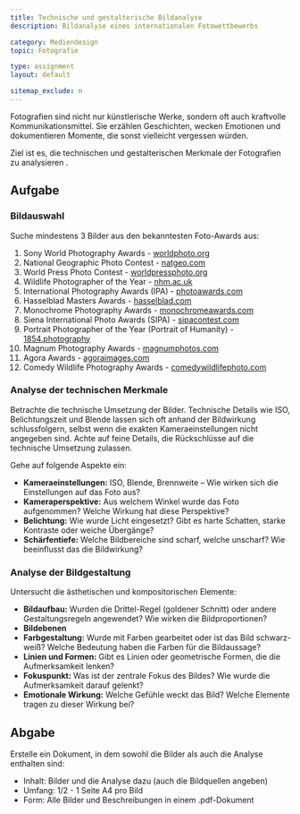 ```yaml
---
title: Technische und gestalterische Bildanalyse
description: Bildanalyse eines internationalen Fotowettbewerbs

category: Mediendesign
topic: Fotografie

type: assignment
layout: default

sitemap_exclude: n
---
```


Fotografien sind nicht nur künstlerische Werke, sondern oft auch kraftvolle Kommunikationsmittel. Sie erzählen Geschichten, wecken Emotionen und dokumentieren Momente, die sonst vielleicht vergessen würden. 

Ziel ist es, die technischen und gestalterischen Merkmale der Fotografien zu analysieren .

## Aufgabe


### Bildauswahl

Suche mindestens 3 Bilder aus den bekanntesten Foto-Awards aus:

1. Sony World Photography Awards - [worldphoto.org](https://www.worldphoto.org/sony-world-photography-awards)
2. National Geographic Photo Contest - [natgeo.com](https://www.nationalgeographic.com/)
3. World Press Photo Contest - [worldpressphoto.org](https://www.worldpressphoto.org/)
4. Wildlife Photographer of the Year - [nhm.ac.uk](https://www.nhm.ac.uk/wpy)
5. International Photography Awards (IPA) - [photoawards.com](https://www.photoawards.com/)
6. Hasselblad Masters Awards - [hasselblad.com](https://www.hasselblad.com/masters/)
7. Monochrome Photography Awards - [monochromeawards.com](https://www.monochromeawards.com/)
8. Siena International Photo Awards (SIPA) - [sipacontest.com](https://www.sipacontest.com/)
9. Portrait Photographer of the Year (Portrait of Humanity) - [1854.photography](https://www.1854.photography/)
10. Magnum Photography Awards - [magnumphotos.com](https://www.magnumphotos.com/)
11. Agora Awards - [agoraimages.com](https://www.agoraimages.com/)
12. Comedy Wildlife Photography Awards - [comedywildlifephoto.com](https://www.comedywildlifephoto.com/)


### Analyse der technischen Merkmale

Betrachte die technische Umsetzung der Bilder. Technische Details wie ISO, Belichtungszeit und Blende lassen sich oft anhand der Bildwirkung schlussfolgern, selbst wenn die exakten Kameraeinstellungen nicht angegeben sind. Achte auf feine Details, die Rückschlüsse auf die technische Umsetzung zulassen.

Gehe auf folgende Aspekte ein:

- **Kameraeinstellungen:** ISO, Blende, Brennweite – Wie wirken sich die Einstellungen auf das Foto aus?
- **Kameraperspektive:** Aus welchem Winkel wurde das Foto aufgenommen? Welche Wirkung hat diese Perspektive?
- **Belichtung:** Wie wurde Licht eingesetzt? Gibt es harte Schatten, starke Kontraste oder weiche Übergänge?
- **Schärfentiefe:** Welche Bildbereiche sind scharf, welche unscharf? Wie beeinflusst das die Bildwirkung?



### Analyse der Bildgestaltung

Untersucht die ästhetischen und kompositorischen Elemente:

- **Bildaufbau:** Wurden die Drittel-Regel (goldener Schnitt) oder andere Gestaltungsregeln angewendet? Wie wirken die Bildproportionen?
- **Bildebenen**
- **Farbgestaltung:** Wurde mit Farben gearbeitet oder ist das Bild schwarz-weiß? Welche Bedeutung haben die Farben für die Bildaussage?
- **Linien und Formen:** Gibt es Linien oder geometrische Formen, die die Aufmerksamkeit lenken?
- **Fokuspunkt:** Was ist der zentrale Fokus des Bildes? Wie wurde die Aufmerksamkeit darauf gelenkt?
- **Emotionale Wirkung:** Welche Gefühle weckt das Bild? Welche Elemente tragen zu dieser Wirkung bei?

## Abgabe

Erstelle ein Dokument, in dem sowohl die Bilder als auch die Analyse enthalten sind:

- Inhalt: Bilder und die Analyse dazu (auch die Bildquellen angeben)
- Umfang: 1/2 - 1 Seite A4 pro Bild
- Form: Alle Bilder und Beschreibungen in einem .pdf-Dokument
